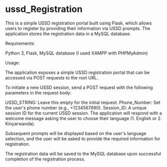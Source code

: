 # ussd_Registration

This is a simple USSD registration portal built using Flask, which allows users to register by providing their information via USSD prompts. The application stores the registration data in a MySQL database.

Requirements:

Python 3, 
Flask, 
MySQL database (I used XAMPP with PHPMyAdmin)

Usage:

The application exposes a simple USSD registration portal that can be accessed via POST requests to the root URL.

To initiate a new USSD session, send a POST request with the following parameters in the request body:

USSD_STRING: Leave this empty for the initial request.
Phone_Number: Set the user's phone number (e.g., +1234567890).
Session_ID: A unique session ID for the current USSD session.
The application will respond with a welcome message asking the user to choose their language (1. English or 2. Kinyarwanda).

Subsequent prompts will be displayed based on the user's language selection, and the user will be asked to provide the required information for registration.

The registration data will be saved to the MySQL database upon successful completion of the registration process.

